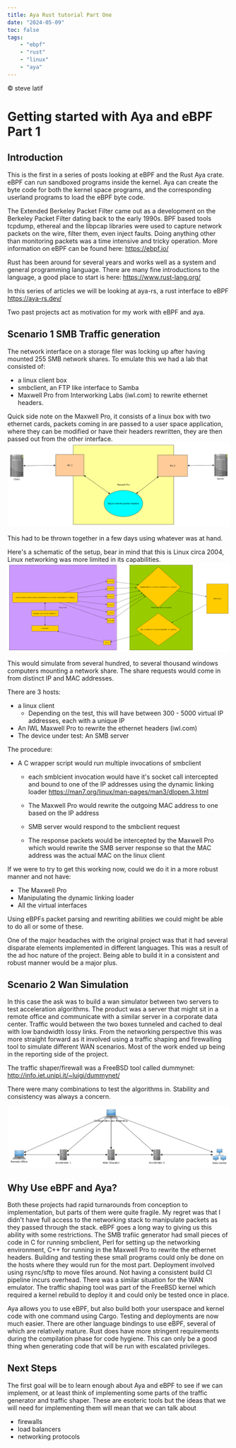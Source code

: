 ```yaml
---
title: Aya Rust tutorial Part One
date: "2024-05-09"
toc: false
tags:
    - "ebpf"
    - "rust"
    - "linux"
    - "aya"
---
```

&copy; steve latif 

# Getting started with Aya and eBPF Part 1

## Introduction

This is the first in a series of posts looking at eBPF and the
Rust Aya crate. eBPF can run sandboxed programs inside the kernel.
Aya can create the byte code for both the kernel space
programs, and the corresponding  userland programs to load the eBPF byte code.

The Extended Berkeley Packet Filter came out as a development on 
the Berkeley Packet Filter
dating back to the early 1990s. 
BPF based tools tcpdump, ethereal and 
the libpcap libraries were used to capture
network packets on the wire, filter them, even inject faults. 
Doing anything  other than monitoring packets was a time intensive and tricky 
operation. More information on eBPF can be found here: <https://ebpf.io/>

Rust has been around for several years and works well as a system and 
general programming language. There are many fine introductions to the language,
a good place to start is here: <https://www.rust-lang.org/>

In this series of articles we will be looking at 
aya-rs, a rust interface to eBPF <https://aya-rs.dev/>

Two past projects act as motivation for my work with 
eBPF and aya.


## Scenario 1 SMB Traffic generation

The network interface on 
a storage filer was locking up after having 
mounted 255 SMB network shares. 
To emulate this we had a lab that consisted of:

-   a linux client box
-   smbclient, an FTP like interface to Samba
-   Maxwell Pro from Interworking Labs (iwl.com) to rewrite ethernet headers.

Quick side note on the Maxwell Pro, it 
consists of a linux box with two ethernet cards, packets coming in are passed to 
a user space application, where they can be modified or have their headers
rewritten, they are then passed out from the other interface.
![img](./images/maxwell_pro.png)

This had to be thrown together in a few days using whatever was at hand.

Here's a schematic of the setup, bear in mind that this is Linux circa 2004, 
Linux networking was more limited in its capabilities. 
![img](./images/smb_test_bed.png)

This would simulate from several hundred, to several thousand windows computers
mounting a network share. The share requests would come in from distinct IP and MAC 
addresses.

There are 3 hosts:

-   a linux client
    -   Depending on the test, this will have between 300 - 5000 virtual IP addresses, each with a unique IP
-   An IWL Maxwell Pro to rewrite the ethernet headers (iwl.com)
-   The device under test: An SMB server

The procedure:

-   A C wrapper script would run multiple invocations of smbclient 
    -   each smblcient invocation would have it's socket call intercepted and bound to one of the IP addresses 
        using the dynamic linking loader <https://man7.org/linux/man-pages/man3/dlopen.3.html>
    
    -   The Maxwell Pro would rewrite the outgoing MAC address to one based on the IP address
    -   SMB server would respond to the smbclient request
    -   The response packets would be intercepted by the Maxwell Pro which would rewrite the SMB server response so that the MAC address was the actual MAC on the linux client

If we were to try to get this working now, could we do it in a more robust manner and not have:

-   The Maxwell Pro
-   Manipulating the dynamic linking loader
-   All the virtual interfaces

Using eBPFs packet parsing and rewriting abilities we could might be able 
to do all or some of these. 

One of the major headaches with the original project was that it had several disparate 
elements implemented in different languages. This was a result of the ad hoc nature of the project.
Being able to build it in a consistent and robust manner would be a major plus.


## Scenario 2 Wan Simulation

In this case the ask was to build a wan simulator between two servers to 
test acceleration algorithms. The product was a server that might sit in 
a remote office and communicate with a similar server in a corporate 
data center. Traffic would between the two boxes tunneled and cached 
to deal with low bandwidth lossy links.
From the networking perspective this 
was more straight forward as it involved using a traffic shaping and 
firewalling tool to simulate different WAN scenarios. Most of the work 
ended up being in the reporting side of the project. 

The traffic shaper/firewall was a FreeBSD tool called dummynet: <http://info.iet.unipi.it/~luigi/dummynet/>

There were many combinations to test the algorithms in. Stability and consistency 
was always a concern. 

![img](./images/wan_emulator.png)

## Why Use eBPF and Aya?

Both these projects had rapid turnarounds from conception to implementation,
but parts of them were quite fragile. My regret was that I didn't have 
full access to the networking stack to manipulate packets as they passed
through the stack. eBPF goes a long way to giving us this ability with some
restrictions.
The SMB trafiic generator had small pieces of code in C for running smbclient, 
Perl for setting up the networking environment, C++ for running 
in the Maxwell Pro to rewrite the ethernet headers. Building and testing
these small programs could only be done on the hosts where they would run
for the most part. Deployment involved using rsync/sftp to move files around.
Not having a consistent build CI pipeline incurs overhead. 
There was a similar situation for the WAN emulator. The traffic shaping tool
was part of the FreeBSD kernel which required a kernel rebuild to deploy it 
and could only be tested once in place.

Aya allows you to use eBPF, but also build both your userspace and kernel 
code with one command using Cargo. Testing and deployments are now
much easier. There are other language bindings to use eBPF, several 
of which are relatively mature. Rust does have more stringent requirements
during the compilation phase for code hygiene. This can only be a good thing
when generating code that will be run with escalated privileges.


## Next Steps

The first goal will be to learn enough about Aya and eBPF to see if we can
implement, or at least think of implementing some parts of the traffic 
generator and traffic shaper. These are esoteric tools
but the ideas that we will need for implementing them will mean that 
we can talk about

-   firewalls
-   load balancers
-   networking protocols

